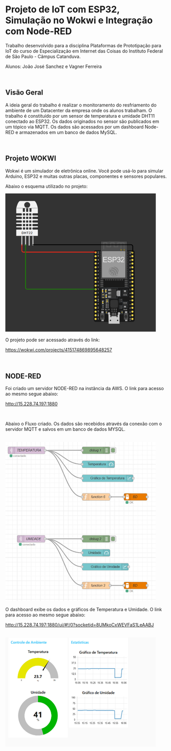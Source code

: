 # Projeto de IoT com ESP32, Simulação no Wokwi e Integração com Node-RED

Trabalho desenvolvido para a disciplina Plataformas de Prototipação para IoT do curso de Especialização em Internet das Coisas do Instituto Federal de São Paulo - Câmpus Catanduva.

Alunos: João José Sanchez e Vagner Ferreira

<br>

## Visão Geral

A ideia geral do trabalho é realizar o monitoramento do resfriamento do ambiente de um Datacenter da empresa onde os alunos trabalham.
O trabalho é constituído por um sensor de temperatura e umidade DHT11 conectado ao ESP32. Os dados originados no sensor são publicados em um tópico via MQTT. Os dados são acessados por um dashboard Node-RED e armazenados em um banco de dados MySQL.

<br>

## Projeto WOKWI

Wokwi é um simulador de eletrônica online. Você pode usá-lo para simular Arduino, ESP32 e muitas outras placas, componentes e sensores populares.

Abaixo o esquema utilizado no projeto:

<img width="470" src="/Imagens/wokwi-project.png">

O projeto pode ser acessado através do link:

https://wokwi.com/projects/415174869895648257

<br>

## NODE-RED

Foi criado um servidor NODE-RED na instância da AWS. O link para acesso ao mesmo segue abaixo:

http://15.228.74.197:1880

<br>

Abaixo o Fluxo criado.
Os dados são recebidos através da conexão com o servidor MQTT e salvos em um banco de dados MYSQL.

<br>

<img width="470" src="/Imagens/nodered-fluxo.jpeg">

<br>

O dashboard exibe os dados e gráficos de Temperatura e Umidade. O link para acesso ao mesmo segue abaixo:

http://15.228.74.197:1880/ui/#!/0?socketid=8UMkoCxWEVFaS1LeAABJ

<br>

<img width="470" src="/Imagens/nodered-controles.jpeg">
